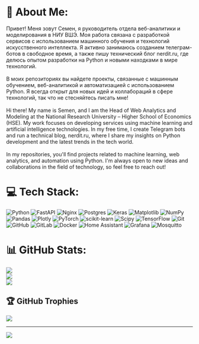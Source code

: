 # 💫 About Me:
Привет! Меня зовут Семен, я руководитель отдела веб-аналитики и моделирования в НИУ ВШЭ. Моя работа связана с разработкой сервисов с использованием машинного обучения и технологий искусственного интеллекта. Я активно занимаюсь созданием телеграм-ботов в свободное время, а также пишу технический блог nerdit.ru, где делюсь опытом разработки на Python и новыми находками в мире технологий.<br><br>В моих репозиториях вы найдете проекты, связанные с машинным обучением, веб-аналитикой и автоматизацией с использованием Python. Я всегда открыт для новых идей и коллабораций в сфере технологий, так что не стесняйтесь писать мне!<br><br>Hi there! My name is Semen, and I am the Head of Web Analytics and Modeling at the National Research University – Higher School of Economics (HSE). My work focuses on developing services using machine learning and artificial intelligence technologies. In my free time, I create Telegram bots and run a technical blog, nerdit.ru, where I share my insights on Python development and the latest trends in the tech world.<br><br>In my repositories, you'll find projects related to machine learning, web analytics, and automation using Python. I'm always open to new ideas and collaborations in the field of technology, so feel free to reach out!


# 💻 Tech Stack:
![Python](https://img.shields.io/badge/python-3670A0?style=for-the-badge&logo=python&logoColor=ffdd54) ![FastAPI](https://img.shields.io/badge/FastAPI-005571?style=for-the-badge&logo=fastapi) ![Nginx](https://img.shields.io/badge/nginx-%23009639.svg?style=for-the-badge&logo=nginx&logoColor=white) ![Postgres](https://img.shields.io/badge/postgres-%23316192.svg?style=for-the-badge&logo=postgresql&logoColor=white) ![Keras](https://img.shields.io/badge/Keras-%23D00000.svg?style=for-the-badge&logo=Keras&logoColor=white) ![Matplotlib](https://img.shields.io/badge/Matplotlib-%23ffffff.svg?style=for-the-badge&logo=Matplotlib&logoColor=black) ![NumPy](https://img.shields.io/badge/numpy-%23013243.svg?style=for-the-badge&logo=numpy&logoColor=white) ![Pandas](https://img.shields.io/badge/pandas-%23150458.svg?style=for-the-badge&logo=pandas&logoColor=white) ![Plotly](https://img.shields.io/badge/Plotly-%233F4F75.svg?style=for-the-badge&logo=plotly&logoColor=white) ![PyTorch](https://img.shields.io/badge/PyTorch-%23EE4C2C.svg?style=for-the-badge&logo=PyTorch&logoColor=white) ![scikit-learn](https://img.shields.io/badge/scikit--learn-%23F7931E.svg?style=for-the-badge&logo=scikit-learn&logoColor=white) ![Scipy](https://img.shields.io/badge/SciPy-%230C55A5.svg?style=for-the-badge&logo=scipy&logoColor=%white) ![TensorFlow](https://img.shields.io/badge/TensorFlow-%23FF6F00.svg?style=for-the-badge&logo=TensorFlow&logoColor=white) ![Git](https://img.shields.io/badge/git-%23F05033.svg?style=for-the-badge&logo=git&logoColor=white) ![GitHub](https://img.shields.io/badge/github-%23121011.svg?style=for-the-badge&logo=github&logoColor=white) ![GitLab](https://img.shields.io/badge/gitlab-%23181717.svg?style=for-the-badge&logo=gitlab&logoColor=white) ![Docker](https://img.shields.io/badge/docker-%230db7ed.svg?style=for-the-badge&logo=docker&logoColor=white) ![Home Assistant](https://img.shields.io/badge/home%20assistant-%2341BDF5.svg?style=for-the-badge&logo=home-assistant&logoColor=white) ![Grafana](https://img.shields.io/badge/grafana-%23F46800.svg?style=for-the-badge&logo=grafana&logoColor=white) ![Mosquitto](https://img.shields.io/badge/mosquitto-%233C5280.svg?style=for-the-badge&logo=eclipsemosquitto&logoColor=white)
# 📊 GitHub Stats:
![](https://github-readme-stats.vercel.app/api?username=hichnicksemen&theme=dark&hide_border=false&include_all_commits=true&count_private=true)<br/>
![](https://github-readme-streak-stats.herokuapp.com/?user=hichnicksemen&theme=dark&hide_border=false)<br/>
![](https://github-readme-stats.vercel.app/api/top-langs/?username=hichnicksemen&theme=dark&hide_border=false&include_all_commits=true&count_private=true&layout=compact)

## 🏆 GitHub Trophies
![](https://github-profile-trophy.vercel.app/?username=hichnicksemen&theme=radical&no-frame=false&no-bg=true&margin-w=4)

---
[![](https://visitcount.itsvg.in/api?id=hichnicksemen&icon=0&color=0)](https://visitcount.itsvg.in)

<!-- Proudly created with GPRM ( https://gprm.itsvg.in ) -->
